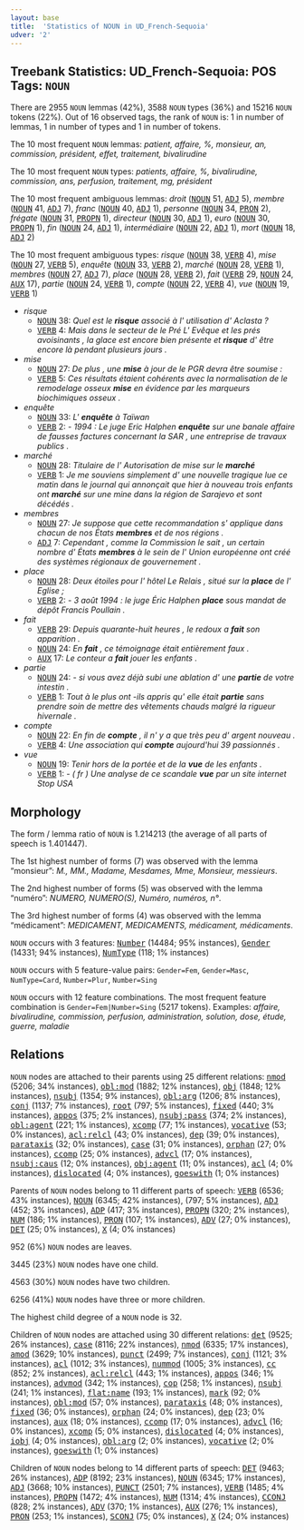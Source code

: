 ```yaml
---
layout: base
title:  'Statistics of NOUN in UD_French-Sequoia'
udver: '2'
---
```


## Treebank Statistics: UD_French-Sequoia: POS Tags: `NOUN`

There are 2955 `NOUN` lemmas (42%), 3588 `NOUN` types (36%) and 15216 `NOUN` tokens (22%).
Out of 16 observed tags, the rank of `NOUN` is: 1 in number of lemmas, 1 in number of types and 1 in number of tokens.

The 10 most frequent `NOUN` lemmas: <em>patient, affaire, %, monsieur, an, commission, président, effet, traitement, bivalirudine</em>

The 10 most frequent `NOUN` types:  <em>patients, affaire, %, bivalirudine, commission, ans, perfusion, traitement, mg, président</em>

The 10 most frequent ambiguous lemmas: <em>droit</em> (<tt><a href="fr_sequoia-pos-NOUN.html">NOUN</a></tt> 51, <tt><a href="fr_sequoia-pos-ADJ.html">ADJ</a></tt> 5), <em>membre</em> (<tt><a href="fr_sequoia-pos-NOUN.html">NOUN</a></tt> 41, <tt><a href="fr_sequoia-pos-ADJ.html">ADJ</a></tt> 7), <em>franc</em> (<tt><a href="fr_sequoia-pos-NOUN.html">NOUN</a></tt> 40, <tt><a href="fr_sequoia-pos-ADJ.html">ADJ</a></tt> 1), <em>personne</em> (<tt><a href="fr_sequoia-pos-NOUN.html">NOUN</a></tt> 34, <tt><a href="fr_sequoia-pos-PRON.html">PRON</a></tt> 2), <em>frégate</em> (<tt><a href="fr_sequoia-pos-NOUN.html">NOUN</a></tt> 31, <tt><a href="fr_sequoia-pos-PROPN.html">PROPN</a></tt> 1), <em>directeur</em> (<tt><a href="fr_sequoia-pos-NOUN.html">NOUN</a></tt> 30, <tt><a href="fr_sequoia-pos-ADJ.html">ADJ</a></tt> 1), <em>euro</em> (<tt><a href="fr_sequoia-pos-NOUN.html">NOUN</a></tt> 30, <tt><a href="fr_sequoia-pos-PROPN.html">PROPN</a></tt> 1), <em>fin</em> (<tt><a href="fr_sequoia-pos-NOUN.html">NOUN</a></tt> 24, <tt><a href="fr_sequoia-pos-ADJ.html">ADJ</a></tt> 1), <em>intermédiaire</em> (<tt><a href="fr_sequoia-pos-NOUN.html">NOUN</a></tt> 22, <tt><a href="fr_sequoia-pos-ADJ.html">ADJ</a></tt> 1), <em>mort</em> (<tt><a href="fr_sequoia-pos-NOUN.html">NOUN</a></tt> 18, <tt><a href="fr_sequoia-pos-ADJ.html">ADJ</a></tt> 2)

The 10 most frequent ambiguous types:  <em>risque</em> (<tt><a href="fr_sequoia-pos-NOUN.html">NOUN</a></tt> 38, <tt><a href="fr_sequoia-pos-VERB.html">VERB</a></tt> 4), <em>mise</em> (<tt><a href="fr_sequoia-pos-NOUN.html">NOUN</a></tt> 27, <tt><a href="fr_sequoia-pos-VERB.html">VERB</a></tt> 5), <em>enquête</em> (<tt><a href="fr_sequoia-pos-NOUN.html">NOUN</a></tt> 33, <tt><a href="fr_sequoia-pos-VERB.html">VERB</a></tt> 2), <em>marché</em> (<tt><a href="fr_sequoia-pos-NOUN.html">NOUN</a></tt> 28, <tt><a href="fr_sequoia-pos-VERB.html">VERB</a></tt> 1), <em>membres</em> (<tt><a href="fr_sequoia-pos-NOUN.html">NOUN</a></tt> 27, <tt><a href="fr_sequoia-pos-ADJ.html">ADJ</a></tt> 7), <em>place</em> (<tt><a href="fr_sequoia-pos-NOUN.html">NOUN</a></tt> 28, <tt><a href="fr_sequoia-pos-VERB.html">VERB</a></tt> 2), <em>fait</em> (<tt><a href="fr_sequoia-pos-VERB.html">VERB</a></tt> 29, <tt><a href="fr_sequoia-pos-NOUN.html">NOUN</a></tt> 24, <tt><a href="fr_sequoia-pos-AUX.html">AUX</a></tt> 17), <em>partie</em> (<tt><a href="fr_sequoia-pos-NOUN.html">NOUN</a></tt> 24, <tt><a href="fr_sequoia-pos-VERB.html">VERB</a></tt> 1), <em>compte</em> (<tt><a href="fr_sequoia-pos-NOUN.html">NOUN</a></tt> 22, <tt><a href="fr_sequoia-pos-VERB.html">VERB</a></tt> 4), <em>vue</em> (<tt><a href="fr_sequoia-pos-NOUN.html">NOUN</a></tt> 19, <tt><a href="fr_sequoia-pos-VERB.html">VERB</a></tt> 1)


* <em>risque</em>
  * <tt><a href="fr_sequoia-pos-NOUN.html">NOUN</a></tt> 38: <em>Quel est le <b>risque</b> associé à l' utilisation d' Aclasta ?</em>
  * <tt><a href="fr_sequoia-pos-VERB.html">VERB</a></tt> 4: <em>Mais dans le secteur de le Pré L' Evêque et les prés avoisinants , la glace est encore bien présente et <b>risque</b> d' être encore là pendant plusieurs jours .</em>
* <em>mise</em>
  * <tt><a href="fr_sequoia-pos-NOUN.html">NOUN</a></tt> 27: <em>De plus , une <b>mise</b> à jour de le PGR devra être soumise :</em>
  * <tt><a href="fr_sequoia-pos-VERB.html">VERB</a></tt> 5: <em>Ces résultats étaient cohérents avec la normalisation de le remodelage osseux <b>mise</b> en évidence par les marqueurs biochimiques osseux .</em>
* <em>enquête</em>
  * <tt><a href="fr_sequoia-pos-NOUN.html">NOUN</a></tt> 33: <em>L' <b>enquête</b> à Taïwan</em>
  * <tt><a href="fr_sequoia-pos-VERB.html">VERB</a></tt> 2: <em>- 1994 : Le juge Eric Halphen <b>enquête</b> sur une banale affaire de fausses factures concernant la SAR , une entreprise de travaux publics .</em>
* <em>marché</em>
  * <tt><a href="fr_sequoia-pos-NOUN.html">NOUN</a></tt> 28: <em>Titulaire de l' Autorisation de mise sur le <b>marché</b></em>
  * <tt><a href="fr_sequoia-pos-VERB.html">VERB</a></tt> 1: <em>Je me souviens simplement d' une nouvelle tragique lue ce matin dans le journal qui annonçait que hier à nouveau trois enfants ont <b>marché</b> sur une mine dans la région de Sarajevo et sont décédés .</em>
* <em>membres</em>
  * <tt><a href="fr_sequoia-pos-NOUN.html">NOUN</a></tt> 27: <em>Je suppose que cette recommandation s' applique dans chacun de nos États <b>membres</b> et de nos régions .</em>
  * <tt><a href="fr_sequoia-pos-ADJ.html">ADJ</a></tt> 7: <em>Cependant , comme la Commission le sait , un certain nombre d' États <b>membres</b> à le sein de l' Union européenne ont créé des systèmes régionaux de gouvernement .</em>
* <em>place</em>
  * <tt><a href="fr_sequoia-pos-NOUN.html">NOUN</a></tt> 28: <em>Deux étoiles pour l' hôtel Le Relais , situé sur la <b>place</b> de l' Eglise ;</em>
  * <tt><a href="fr_sequoia-pos-VERB.html">VERB</a></tt> 2: <em>- 3 août 1994 : le juge Éric Halphen <b>place</b> sous mandat de dépôt Francis Poullain .</em>
* <em>fait</em>
  * <tt><a href="fr_sequoia-pos-VERB.html">VERB</a></tt> 29: <em>Depuis quarante-huit heures , le redoux a <b>fait</b> son apparition .</em>
  * <tt><a href="fr_sequoia-pos-NOUN.html">NOUN</a></tt> 24: <em>En <b>fait</b> , ce témoignage était entièrement faux .</em>
  * <tt><a href="fr_sequoia-pos-AUX.html">AUX</a></tt> 17: <em>Le conteur a <b>fait</b> jouer les enfants .</em>
* <em>partie</em>
  * <tt><a href="fr_sequoia-pos-NOUN.html">NOUN</a></tt> 24: <em>- si vous avez déjà subi une ablation d' une <b>partie</b> de votre intestin .</em>
  * <tt><a href="fr_sequoia-pos-VERB.html">VERB</a></tt> 1: <em>Tout à le plus ont -ils appris qu' elle était <b>partie</b> sans prendre soin de mettre des vêtements chauds malgré la rigueur hivernale .</em>
* <em>compte</em>
  * <tt><a href="fr_sequoia-pos-NOUN.html">NOUN</a></tt> 22: <em>En fin de <b>compte</b> , il n' y a que très peu d' argent nouveau .</em>
  * <tt><a href="fr_sequoia-pos-VERB.html">VERB</a></tt> 4: <em>Une association qui <b>compte</b> aujourd'hui 39 passionnés .</em>
* <em>vue</em>
  * <tt><a href="fr_sequoia-pos-NOUN.html">NOUN</a></tt> 19: <em>Tenir hors de la portée et de la <b>vue</b> de les enfants .</em>
  * <tt><a href="fr_sequoia-pos-VERB.html">VERB</a></tt> 1: <em>- ( fr ) Une analyse de ce scandale <b>vue</b> par un site internet Stop USA</em>

## Morphology

The form / lemma ratio of `NOUN` is 1.214213 (the average of all parts of speech is 1.401447).

The 1st highest number of forms (7) was observed with the lemma “monsieur”: <em>M., MM., Madame, Mesdames, Mme, Monsieur, messieurs</em>.

The 2nd highest number of forms (5) was observed with the lemma “numéro”: <em>NUMERO, NUMERO(S), Numéro, numéros, n°</em>.

The 3rd highest number of forms (4) was observed with the lemma “médicament”: <em>MEDICAMENT, MEDICAMENTS, médicament, médicaments</em>.

`NOUN` occurs with 3 features: <tt><a href="fr_sequoia-feat-Number.html">Number</a></tt> (14484; 95% instances), <tt><a href="fr_sequoia-feat-Gender.html">Gender</a></tt> (14331; 94% instances), <tt><a href="fr_sequoia-feat-NumType.html">NumType</a></tt> (118; 1% instances)

`NOUN` occurs with 5 feature-value pairs: `Gender=Fem`, `Gender=Masc`, `NumType=Card`, `Number=Plur`, `Number=Sing`

`NOUN` occurs with 12 feature combinations.
The most frequent feature combination is `Gender=Fem|Number=Sing` (5217 tokens).
Examples: <em>affaire, bivalirudine, commission, perfusion, administration, solution, dose, étude, guerre, maladie</em>


## Relations

`NOUN` nodes are attached to their parents using 25 different relations: <tt><a href="fr_sequoia-dep-nmod.html">nmod</a></tt> (5206; 34% instances), <tt><a href="fr_sequoia-dep-obl-mod.html">obl:mod</a></tt> (1882; 12% instances), <tt><a href="fr_sequoia-dep-obj.html">obj</a></tt> (1848; 12% instances), <tt><a href="fr_sequoia-dep-nsubj.html">nsubj</a></tt> (1354; 9% instances), <tt><a href="fr_sequoia-dep-obl-arg.html">obl:arg</a></tt> (1206; 8% instances), <tt><a href="fr_sequoia-dep-conj.html">conj</a></tt> (1137; 7% instances), <tt><a href="fr_sequoia-dep-root.html">root</a></tt> (797; 5% instances), <tt><a href="fr_sequoia-dep-fixed.html">fixed</a></tt> (440; 3% instances), <tt><a href="fr_sequoia-dep-appos.html">appos</a></tt> (375; 2% instances), <tt><a href="fr_sequoia-dep-nsubj-pass.html">nsubj:pass</a></tt> (374; 2% instances), <tt><a href="fr_sequoia-dep-obl-agent.html">obl:agent</a></tt> (221; 1% instances), <tt><a href="fr_sequoia-dep-xcomp.html">xcomp</a></tt> (77; 1% instances), <tt><a href="fr_sequoia-dep-vocative.html">vocative</a></tt> (53; 0% instances), <tt><a href="fr_sequoia-dep-acl-relcl.html">acl:relcl</a></tt> (43; 0% instances), <tt><a href="fr_sequoia-dep-dep.html">dep</a></tt> (39; 0% instances), <tt><a href="fr_sequoia-dep-parataxis.html">parataxis</a></tt> (32; 0% instances), <tt><a href="fr_sequoia-dep-case.html">case</a></tt> (31; 0% instances), <tt><a href="fr_sequoia-dep-orphan.html">orphan</a></tt> (27; 0% instances), <tt><a href="fr_sequoia-dep-ccomp.html">ccomp</a></tt> (25; 0% instances), <tt><a href="fr_sequoia-dep-advcl.html">advcl</a></tt> (17; 0% instances), <tt><a href="fr_sequoia-dep-nsubj-caus.html">nsubj:caus</a></tt> (12; 0% instances), <tt><a href="fr_sequoia-dep-obj-agent.html">obj:agent</a></tt> (11; 0% instances), <tt><a href="fr_sequoia-dep-acl.html">acl</a></tt> (4; 0% instances), <tt><a href="fr_sequoia-dep-dislocated.html">dislocated</a></tt> (4; 0% instances), <tt><a href="fr_sequoia-dep-goeswith.html">goeswith</a></tt> (1; 0% instances)

Parents of `NOUN` nodes belong to 11 different parts of speech: <tt><a href="fr_sequoia-pos-VERB.html">VERB</a></tt> (6536; 43% instances), <tt><a href="fr_sequoia-pos-NOUN.html">NOUN</a></tt> (6345; 42% instances),  (797; 5% instances), <tt><a href="fr_sequoia-pos-ADJ.html">ADJ</a></tt> (452; 3% instances), <tt><a href="fr_sequoia-pos-ADP.html">ADP</a></tt> (417; 3% instances), <tt><a href="fr_sequoia-pos-PROPN.html">PROPN</a></tt> (320; 2% instances), <tt><a href="fr_sequoia-pos-NUM.html">NUM</a></tt> (186; 1% instances), <tt><a href="fr_sequoia-pos-PRON.html">PRON</a></tt> (107; 1% instances), <tt><a href="fr_sequoia-pos-ADV.html">ADV</a></tt> (27; 0% instances), <tt><a href="fr_sequoia-pos-DET.html">DET</a></tt> (25; 0% instances), <tt><a href="fr_sequoia-pos-X.html">X</a></tt> (4; 0% instances)

952 (6%) `NOUN` nodes are leaves.

3445 (23%) `NOUN` nodes have one child.

4563 (30%) `NOUN` nodes have two children.

6256 (41%) `NOUN` nodes have three or more children.

The highest child degree of a `NOUN` node is 32.

Children of `NOUN` nodes are attached using 30 different relations: <tt><a href="fr_sequoia-dep-det.html">det</a></tt> (9525; 26% instances), <tt><a href="fr_sequoia-dep-case.html">case</a></tt> (8116; 22% instances), <tt><a href="fr_sequoia-dep-nmod.html">nmod</a></tt> (6335; 17% instances), <tt><a href="fr_sequoia-dep-amod.html">amod</a></tt> (3629; 10% instances), <tt><a href="fr_sequoia-dep-punct.html">punct</a></tt> (2499; 7% instances), <tt><a href="fr_sequoia-dep-conj.html">conj</a></tt> (1121; 3% instances), <tt><a href="fr_sequoia-dep-acl.html">acl</a></tt> (1012; 3% instances), <tt><a href="fr_sequoia-dep-nummod.html">nummod</a></tt> (1005; 3% instances), <tt><a href="fr_sequoia-dep-cc.html">cc</a></tt> (852; 2% instances), <tt><a href="fr_sequoia-dep-acl-relcl.html">acl:relcl</a></tt> (443; 1% instances), <tt><a href="fr_sequoia-dep-appos.html">appos</a></tt> (346; 1% instances), <tt><a href="fr_sequoia-dep-advmod.html">advmod</a></tt> (342; 1% instances), <tt><a href="fr_sequoia-dep-cop.html">cop</a></tt> (258; 1% instances), <tt><a href="fr_sequoia-dep-nsubj.html">nsubj</a></tt> (241; 1% instances), <tt><a href="fr_sequoia-dep-flat-name.html">flat:name</a></tt> (193; 1% instances), <tt><a href="fr_sequoia-dep-mark.html">mark</a></tt> (92; 0% instances), <tt><a href="fr_sequoia-dep-obl-mod.html">obl:mod</a></tt> (57; 0% instances), <tt><a href="fr_sequoia-dep-parataxis.html">parataxis</a></tt> (48; 0% instances), <tt><a href="fr_sequoia-dep-fixed.html">fixed</a></tt> (36; 0% instances), <tt><a href="fr_sequoia-dep-orphan.html">orphan</a></tt> (24; 0% instances), <tt><a href="fr_sequoia-dep-dep.html">dep</a></tt> (23; 0% instances), <tt><a href="fr_sequoia-dep-aux.html">aux</a></tt> (18; 0% instances), <tt><a href="fr_sequoia-dep-ccomp.html">ccomp</a></tt> (17; 0% instances), <tt><a href="fr_sequoia-dep-advcl.html">advcl</a></tt> (16; 0% instances), <tt><a href="fr_sequoia-dep-xcomp.html">xcomp</a></tt> (5; 0% instances), <tt><a href="fr_sequoia-dep-dislocated.html">dislocated</a></tt> (4; 0% instances), <tt><a href="fr_sequoia-dep-iobj.html">iobj</a></tt> (4; 0% instances), <tt><a href="fr_sequoia-dep-obl-arg.html">obl:arg</a></tt> (2; 0% instances), <tt><a href="fr_sequoia-dep-vocative.html">vocative</a></tt> (2; 0% instances), <tt><a href="fr_sequoia-dep-goeswith.html">goeswith</a></tt> (1; 0% instances)

Children of `NOUN` nodes belong to 14 different parts of speech: <tt><a href="fr_sequoia-pos-DET.html">DET</a></tt> (9463; 26% instances), <tt><a href="fr_sequoia-pos-ADP.html">ADP</a></tt> (8192; 23% instances), <tt><a href="fr_sequoia-pos-NOUN.html">NOUN</a></tt> (6345; 17% instances), <tt><a href="fr_sequoia-pos-ADJ.html">ADJ</a></tt> (3668; 10% instances), <tt><a href="fr_sequoia-pos-PUNCT.html">PUNCT</a></tt> (2501; 7% instances), <tt><a href="fr_sequoia-pos-VERB.html">VERB</a></tt> (1485; 4% instances), <tt><a href="fr_sequoia-pos-PROPN.html">PROPN</a></tt> (1472; 4% instances), <tt><a href="fr_sequoia-pos-NUM.html">NUM</a></tt> (1314; 4% instances), <tt><a href="fr_sequoia-pos-CCONJ.html">CCONJ</a></tt> (828; 2% instances), <tt><a href="fr_sequoia-pos-ADV.html">ADV</a></tt> (370; 1% instances), <tt><a href="fr_sequoia-pos-AUX.html">AUX</a></tt> (276; 1% instances), <tt><a href="fr_sequoia-pos-PRON.html">PRON</a></tt> (253; 1% instances), <tt><a href="fr_sequoia-pos-SCONJ.html">SCONJ</a></tt> (75; 0% instances), <tt><a href="fr_sequoia-pos-X.html">X</a></tt> (24; 0% instances)

